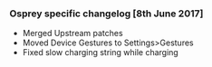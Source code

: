 ### Osprey specific changelog [8th June 2017]

* Merged Upstream patches
* Moved Device Gestures to Settings>Gestures
* Fixed slow charging string while charging
